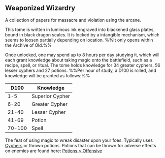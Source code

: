 ---
---

## Weaponized Wizardry

A collection of papers for massacre and violation using the arcane.

This tome is written in luminous ink engraved into blackened glass plates, bound in black dragon scales. It is locked by a intangible mechanism, which seems to loosen partially depending on location. 
%%It only opens within the Archive of Old.%% 

Once unlocked, one may spend up to 8 hours per day studying it, which will each grant knowledge about taking magic onto the battlefield, such as a recipe, spell, or ritual. 
The tome holds knowledge for 34 greater cyphers, 56 lesser cyphers and 27 potions. 
%%Per hour of study, a D100 is rolled, and knowledge will be granted as follows:%%

|D100|Knowledge|
|----|---------|
|1-5|Superior Cypher|
|6-20|Greater Cypher|
|21-40|Lesser Cypher|
|41-69|Potion|
|70-100|Spell|

The feat of using magic to wreak disaster upon your foes. 
Typically uses [Cyphers](..\Weaponry\Cyphers.md) or thrown potions. 
Potions that can be thrown for adverse effects on enemies are found here:
[Potions > Offensive](..\Potions.md#offensive)
